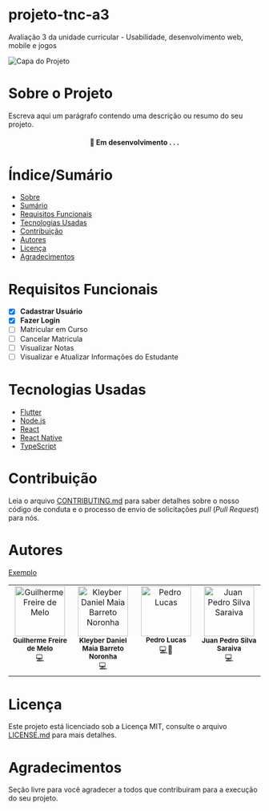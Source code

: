 # projeto-tnc-a3
Avaliação 3 da unidade curricular - Usabilidade, desenvolvimento web, mobile e jogos


![Capa do Projeto](https://picsum.photos/850/280)

# Sobre o Projeto

Escreva aqui um parágrafo contendo uma descrição ou resumo do seu projeto.

<h4 align="center"> 
	🚧  Em desenvolvimento . . .
</h4>

# Índice/Sumário

* [Sobre](#sobre-o-projeto)
* [Sumário](#índice/sumário)
* [Requisitos Funcionais](#requisitos-funcionais)
* [Tecnologias Usadas](#tecnologias-usadas)
* [Contribuição](#contribuição)
* [Autores](#autores)
* [Licença](#licença)
* [Agradecimentos](#agradecimentos)


# Requisitos Funcionais 

- [x] **Cadastrar Usuário**
- [x] **Fazer Login**
- [ ] Matricular em Curso
- [ ] Cancelar Matricula
- [ ] Visualizar Notas
- [ ] Visualizar e Atualizar Informações do Estudante

# Tecnologias Usadas

- [Flutter](https://flutter.dev/)
- [Node.js](https://nodejs.org/en/)
- [React](https://pt-br.reactjs.org/)
- [React Native](https://reactnative.dev/)
- [TypeScript](https://www.typescriptlang.org/)

# Contribuição

Leia o arquivo [CONTRIBUTING.md](CONTRIBUTING.md) para saber detalhes sobre o nosso código de conduta e o processo de envio de solicitações *pull* (*Pull Request*) para nós.

# Autores

[Exemplo](https://github.com/testing-library/react-testing-library#contributors)
<table>
  <tbody>
    <tr>
	<td align="center" valign="top" width="14.28%"><img src="https://avatars.githubusercontent.com/u/60347462?v=4" width="100px;" alt="Guilherme Freire de Melo"/><br /><sub><b>Guilherme Freire de Melo</b></sub><br />💻
	<td align="center" valign="top" width="14.28%"><img src="https://avatars.githubusercontent.com/u/118139372?v=4" width="100px;" alt="Kleyber Daniel Maia Barreto Noronha"/><br /><sub><b>Kleyber Daniel Maia Barreto Noronha</b></sub><br />💻
	<td align="center" valign="top" width="14.28%"><a><img src="https://avatars.githubusercontent.com/u/114813392?v=4" width="100px;" alt="Pedro Lucas"/><br /><sub><b>Pedro Lucas</b></sub></a><br />💻🐘
		<td align="center" valign="top" width="14.28%"><img src="https://avatars.githubusercontent.com/u/118032903?v=4" width="100px;" alt="Juan Pedro Silva Saraiva"/><br /><sub><b>Juan Pedro Silva Saraiva</b></sub><br />💻
    </tr>
    </tr>
  </tbody>
</table>

# Licença

Este projeto está licenciado sob a Licença MIT,  consulte o arquivo [LICENSE.md](LICENSE.md) para mais detalhes.

# Agradecimentos

Seção livre para você agradecer a todos que contribuiram para a execução do seu projeto.
